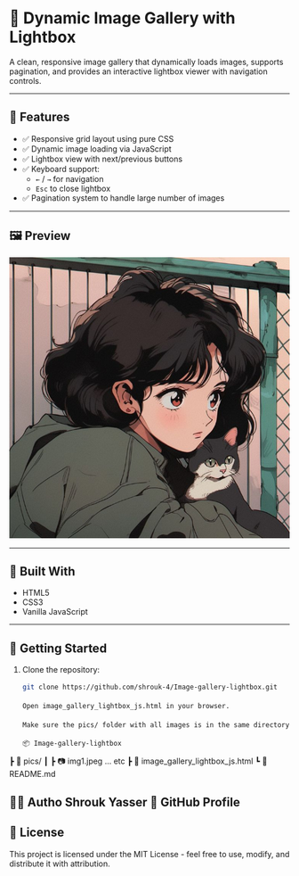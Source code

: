 # 📸 Dynamic Image Gallery with Lightbox

A clean, responsive image gallery that dynamically loads images, supports pagination, and provides an interactive lightbox viewer with navigation controls.

---

## 🌟 Features

- ✅ Responsive grid layout using pure CSS
- ✅ Dynamic image loading via JavaScript
- ✅ Lightbox view with next/previous buttons
- ✅ Keyboard support:  
  - `←` / `→` for navigation  
  - `Esc` to close lightbox
- ✅ Pagination system to handle large number of images

---

## 🖼️ Preview

![screenshot](pics/img1.jpeg)

---

## 🧰 Built With

- HTML5
- CSS3
- Vanilla JavaScript

---

## 🚀 Getting Started

1. Clone the repository:
   ```bash
   git clone https://github.com/shrouk-4/Image-gallery-lightbox.git

   Open image_gallery_lightbox_js.html in your browser.

   Make sure the pics/ folder with all images is in the same directory.
  
   📦 Image-gallery-lightbox
 ┣ 📂 pics/
 ┃ ┣ 📷 img1.jpeg ... etc
 ┣ 📄 image_gallery_lightbox_js.html
 ┗ 📄 README.md
 
  👩‍💻 Autho
Shrouk Yasser
🔗 GitHub Profile
   ---

## 📝 License

This project is licensed under the MIT License - feel free to use, modify, and distribute it with attribution.


